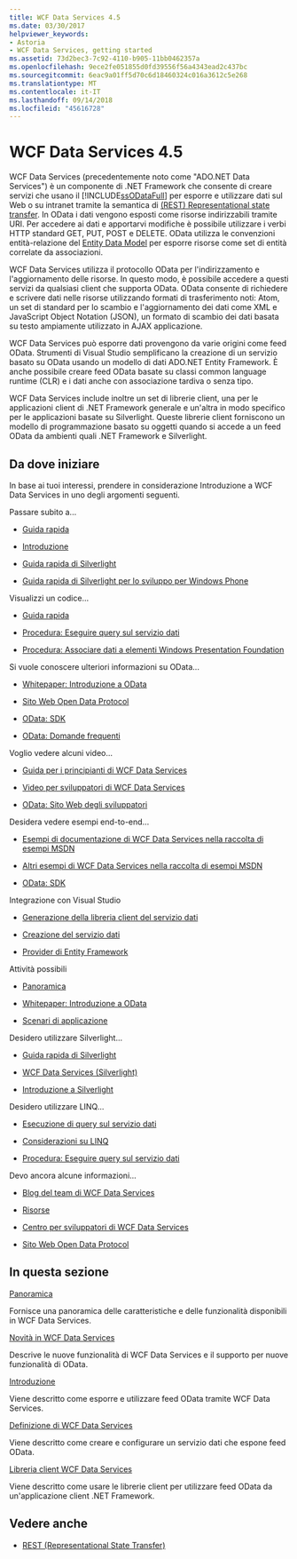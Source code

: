 ```yaml
---
title: WCF Data Services 4.5
ms.date: 03/30/2017
helpviewer_keywords:
- Astoria
- WCF Data Services, getting started
ms.assetid: 73d2bec3-7c92-4110-b905-11bb0462357a
ms.openlocfilehash: 9ece2fe051855d0fd39556f56a4343ead2c437bc
ms.sourcegitcommit: 6eac9a01ff5d70c6d18460324c016a3612c5e268
ms.translationtype: MT
ms.contentlocale: it-IT
ms.lasthandoff: 09/14/2018
ms.locfileid: "45616728"
---
```

# <a name="wcf-data-services-45"></a>WCF Data Services 4.5

WCF Data Services (precedentemente noto come "ADO.NET Data Services") è un componente di .NET Framework che consente di creare servizi che usano il [!INCLUDE[ssODataFull](../../../../includes/ssodatafull-md.md)] per esporre e utilizzare dati sul Web o su intranet tramite la semantica di [ (REST) Representational state transfer](https://go.microsoft.com/fwlink/?LinkId=113919). In OData i dati vengono esposti come risorse indirizzabili tramite URI. Per accedere ai dati e apportarvi modifiche è possibile utilizzare i verbi HTTP standard GET, PUT, POST e DELETE. OData utilizza le convenzioni entità-relazione del [Entity Data Model](../../../../docs/framework/data/adonet/entity-data-model.md) per esporre risorse come set di entità correlate da associazioni.

WCF Data Services utilizza il protocollo OData per l'indirizzamento e l'aggiornamento delle risorse. In questo modo, è possibile accedere a questi servizi da qualsiasi client che supporta OData. OData consente di richiedere e scrivere dati nelle risorse utilizzando formati di trasferimento noti: Atom, un set di standard per lo scambio e l'aggiornamento dei dati come XML e JavaScript Object Notation (JSON), un formato di scambio dei dati basata su testo ampiamente utilizzato in AJAX applicazione.

WCF Data Services può esporre dati provengono da varie origini come feed OData. Strumenti di Visual Studio semplificano la creazione di un servizio basato su OData usando un modello di dati ADO.NET Entity Framework. È anche possibile creare feed OData basate su classi common language runtime (CLR) e i dati anche con associazione tardiva o senza tipo.

WCF Data Services include inoltre un set di librerie client, una per le applicazioni client di .NET Framework generale e un'altra in modo specifico per le applicazioni basate su Silverlight. Queste librerie client forniscono un modello di programmazione basato su oggetti quando si accede a un feed OData da ambienti quali .NET Framework e Silverlight.

## <a name="where-should-i-start"></a>Da dove iniziare

In base ai tuoi interessi, prendere in considerazione Introduzione a WCF Data Services in uno degli argomenti seguenti.

Passare subito a...

-   [Guida rapida](../../../../docs/framework/data/wcf/quickstart-wcf-data-services.md)

-   [Introduzione](../../../../docs/framework/data/wcf/getting-started-with-wcf-data-services.md)

-   [Guida rapida di Silverlight](https://go.microsoft.com/fwlink/?LinkID=192782)

-   [Guida rapida di Silverlight per lo sviluppo per Windows Phone](https://go.microsoft.com/fwlink/?LinkID=214535)

Visualizzi un codice...

-   [Guida rapida](../../../../docs/framework/data/wcf/quickstart-wcf-data-services.md)

-   [Procedura: Eseguire query sul servizio dati](../../../../docs/framework/data/wcf/how-to-execute-data-service-queries-wcf-data-services.md)

-   [Procedura: Associare dati a elementi Windows Presentation Foundation](../../../../docs/framework/data/wcf/bind-data-to-wpf-elements-wcf-data-services.md)

Si vuole conoscere ulteriori informazioni su OData...

 -   [Whitepaper: Introduzione a OData](https://go.microsoft.com/fwlink/?LinkId=220867)

-   [Sito Web Open Data Protocol](https://go.microsoft.com/fwlink/?LinkID=184554)

-   [OData: SDK](https://go.microsoft.com/fwlink/?LinkID=185248)

-   [OData: Domande frequenti](https://go.microsoft.com/fwlink/?LinkId=185867)

Voglio vedere alcuni video...

-   [Guida per i principianti di WCF Data Services](https://go.microsoft.com/fwlink/?LinkId=220864)

-   [Video per sviluppatori di WCF Data Services](https://go.microsoft.com/fwlink/?LinkId=220861)

-   [OData: Sito Web degli sviluppatori](https://go.microsoft.com/fwlink/?LinkId=185866)

Desidera vedere esempi end-to-end...

-   [Esempi di documentazione di WCF Data Services nella raccolta di esempi MSDN](https://go.microsoft.com/fwlink/?LinkID=220865)

-   [Altri esempi di WCF Data Services nella raccolta di esempi MSDN](https://go.microsoft.com/fwlink/?LinkId=220866)

-   [OData: SDK](https://go.microsoft.com/fwlink/?LinkID=185248)

Integrazione con Visual Studio

-   [Generazione della libreria client del servizio dati](../../../../docs/framework/data/wcf/generating-the-data-service-client-library-wcf-data-services.md)

-   [Creazione del servizio dati](../../../../docs/framework/data/wcf/creating-the-data-service.md)

-   [Provider di Entity Framework](../../../../docs/framework/data/wcf/entity-framework-provider-wcf-data-services.md)

Attività possibili

-   [Panoramica](../../../../docs/framework/data/wcf/wcf-data-services-overview.md)

-   [Whitepaper: Introduzione a OData](https://go.microsoft.com/fwlink/?LinkId=220867)

-   [Scenari di applicazione](../../../../docs/framework/data/wcf/application-scenarios-wcf-data-services.md)

Desidero utilizzare Silverlight...

-   [Guida rapida di Silverlight](https://go.microsoft.com/fwlink/?LinkID=192782)

-   [WCF Data Services (Silverlight)](https://go.microsoft.com/fwlink/?LinkID=143149)

-   [Introduzione a Silverlight](https://go.microsoft.com/fwlink/?LinkId=148366)

Desidero utilizzare LINQ...

-   [Esecuzione di query sul servizio dati](../../../../docs/framework/data/wcf/querying-the-data-service-wcf-data-services.md)

-   [Considerazioni su LINQ](../../../../docs/framework/data/wcf/linq-considerations-wcf-data-services.md)

-   [Procedura: Eseguire query sul servizio dati](../../../../docs/framework/data/wcf/how-to-execute-data-service-queries-wcf-data-services.md)

Devo ancora alcune informazioni...

-   [Blog del team di WCF Data Services](https://go.microsoft.com/fwlink/?LinkID=150511)

-   [Risorse](../../../../docs/framework/data/wcf/wcf-data-services-resources.md)

-   [Centro per sviluppatori di WCF Data Services](https://go.microsoft.com/fwlink/?LinkId=220868)

-   [Sito Web Open Data Protocol](https://go.microsoft.com/fwlink/?LinkID=184554)

## <a name="in-this-section"></a>In questa sezione

 [Panoramica](../../../../docs/framework/data/wcf/wcf-data-services-overview.md)

 Fornisce una panoramica delle caratteristiche e delle funzionalità disponibili in WCF Data Services.

 [Novità in WCF Data Services](https://msdn.microsoft.com/library/cf22cad5-b8d9-472b-8d7c-b863b64eaae8)

 Descrive le nuove funzionalità di WCF Data Services e il supporto per nuove funzionalità di OData.

 [Introduzione](../../../../docs/framework/data/wcf/getting-started-with-wcf-data-services.md)

 Viene descritto come esporre e utilizzare feed OData tramite WCF Data Services.

 [Definizione di WCF Data Services](../../../../docs/framework/data/wcf/defining-wcf-data-services.md)

 Viene descritto come creare e configurare un servizio dati che espone feed OData.

 [Libreria client WCF Data Services](../../../../docs/framework/data/wcf/wcf-data-services-client-library.md)

 Viene descritto come usare le librerie client per utilizzare feed OData da un'applicazione client .NET Framework.

## <a name="see-also"></a>Vedere anche

- [REST (Representational State Transfer)](https://go.microsoft.com/fwlink/?LinkId=113919)
